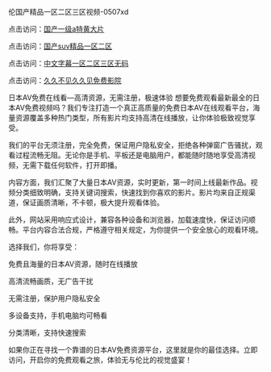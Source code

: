 伦国产精品一区二区三区视频-0507xd


点击访问：<a href="https://gfd-5xg.pages.dev/">国产一级a特黄大片</a>

点击访问：<a href="https://vassv.pages.dev/">国产suv精品一区二区</a>

点击访问：<a href="https://cfad.pages.dev/">中文字幕一区二区三区无码</a>

点击访问：<a href="https://rtj-3zo.pages.dev/">久久不见久久见免费影院</a>

日本AV免费在线看—高清资源，无需注册，极速体验
想要免费观看最新最全的日本AV免费视频吗？我们专注打造一个真正高质量的免费日本AV在线观看平台，海量资源覆盖多种热门类型，所有影片均支持高清在线播放，让你体验极致视觉享受。

我们的平台无须注册，完全免费，保证用户隐私安全，拒绝各种弹窗广告骚扰，观看过程流畅无阻。无论你是手机、平板还是电脑用户，都能随时随地享受高清视频，无需下载任何软件，打开即播。

内容方面，我们汇聚了大量日本AV资源，实时更新，第一时间上线最新作品。视频分类细致明确，支持关键词搜索，快速找到你喜欢的影片。影片均来自正规渠道，保证画质清晰，不卡顿，极大提升观看体验。

此外，网站采用响应式设计，兼容各种设备和浏览器，加载速度快，保证访问顺畅。平台内容合法合规，严格遵守相关规定，为你提供一个安全放心的观看环境。

选择我们，你将享受：

免费且海量的日本AV资源，随时在线播放

高清流畅画质，无广告干扰

无需注册，保护用户隐私安全

多设备支持，手机电脑均可畅看

分类清晰，支持快速搜索

如果你正在寻找一个靠谱的日本AV免费资源平台，这里就是你的最佳选择。立即访问，开启你的免费观看之旅，体验无与伦比的视觉盛宴！


<span style="display:none;">[Canonical link](https://github.com/662xued/35604 ）</span>
